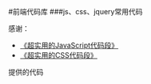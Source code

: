 #前端代码库
###js、css、jquery常用代码

感谢：
+  [《超实用的JavaScript代码段》](http://www.amazon.cn/gp/product/B00N7YKWBS/ref=ox_sc_act_title_2?ie=UTF8&psc=1&smid=A1AJ19PSB66TGU)
+  [《超实用的CSS代码段》](http://www.amazon.cn/gp/product/B00N7YKVG4/ref=ox_sc_act_title_3?ie=UTF8&psc=1&smid=A1AJ19PSB66TGU)

提供的代码